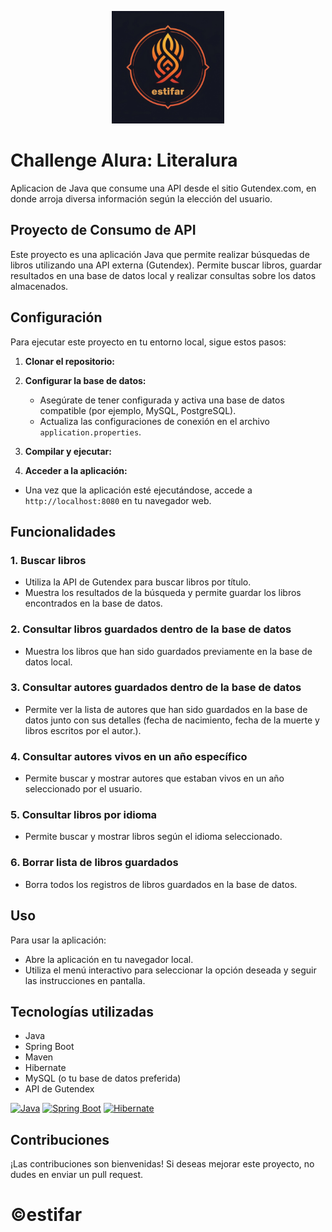 <p align="center">
  <img width="180" src="https://github.com/estifar/challenge-literalura/raw/main/otro1.jpg">
</p>


# Challenge Alura: Literalura
Aplicacion de Java que consume una API desde el sitio Gutendex.com, en donde arroja diversa información según la elección del usuario.

## Proyecto de Consumo de API

Este proyecto es una aplicación Java que permite realizar búsquedas de libros utilizando una API externa (Gutendex). Permite buscar libros, guardar resultados en una base de datos local y realizar consultas sobre los datos almacenados.

## Configuración

Para ejecutar este proyecto en tu entorno local, sigue estos pasos:

1. **Clonar el repositorio:**

2. **Configurar la base de datos:**
	- Asegúrate de tener configurada y activa una base de datos compatible (por ejemplo, MySQL, PostgreSQL).
	- Actualiza las configuraciones de conexión en el archivo `application.properties`.

3. **Compilar y ejecutar:**

4. **Acceder a la aplicación:**
- Una vez que la aplicación esté ejecutándose, accede a `http://localhost:8080` en tu navegador web.

## Funcionalidades

### 1. Buscar libros

- Utiliza la API de Gutendex para buscar libros por título.
- Muestra los resultados de la búsqueda y permite guardar los libros encontrados en la base de datos.

### 2. Consultar libros guardados dentro de la base de datos

- Muestra los libros que han sido guardados previamente en la base de datos local.

### 3. Consultar autores guardados dentro de la base de datos

- Permite ver la lista de autores que han sido guardados en la base de datos junto con sus detalles (fecha de nacimiento, fecha de la muerte y libros escritos por el autor.).

### 4. Consultar autores vivos en un año específico

- Permite buscar y mostrar autores que estaban vivos en un año seleccionado por el usuario.

### 5. Consultar libros por idioma

- Permite buscar y mostrar libros según el idioma seleccionado.

### 6. Borrar lista de libros guardados

- Borra todos los registros de libros guardados en la base de datos.

## Uso

Para usar la aplicación:

- Abre la aplicación en tu navegador local.
- Utiliza el menú interactivo para seleccionar la opción deseada y seguir las instrucciones en pantalla.

## Tecnologías utilizadas

- Java
- Spring Boot
- Maven
- Hibernate
- MySQL (o tu base de datos preferida)
- API de Gutendex

[![Java](https://img.shields.io/badge/Java-8%2B-blue)](https://www.java.com/)
[![Spring Boot](https://img.shields.io/badge/Spring%20Boot-2.5.2-green)](https://spring.io/projects/spring-boot)
[![Hibernate](https://img.shields.io/badge/Hibernate-5.5.1-yellow)](https://hibernate.org/)
## Contribuciones

¡Las contribuciones son bienvenidas! Si deseas mejorar este proyecto, no dudes en enviar un pull request.




# 	&copy;estifar
